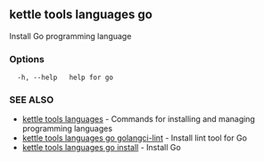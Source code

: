 ## kettle tools languages go

Install Go programming language

### Options

```
  -h, --help   help for go
```

### SEE ALSO

* [kettle tools languages](kettle_tools_languages.md)	 - Commands for installing and managing programming languages
* [kettle tools languages go golangci-lint](kettle_tools_languages_go_golangci-lint.md)	 - Install lint tool for Go
* [kettle tools languages go install](kettle_tools_languages_go_install.md)	 - Install Go

